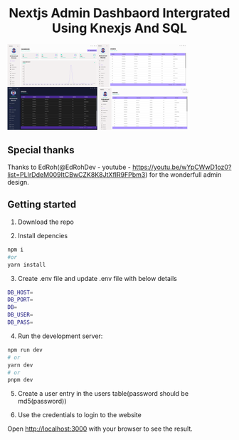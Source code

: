 <p align="center">
    <h1 align="center">Nextjs Admin Dashbaord Intergrated Using Knexjs And SQL</h1>
    <div style="display:flex; align-items:center;">
        <img src="./website-images/website-screenshot-1.png" width="40%" title="website veiw light mode">
        <img src="./website-images/website-screenshot-2.png" width="40%" title="website view order page">
    </div>
    <div>
        <img src="./website-images/website-screenshot-3.png" width="40%" title="website view dark mode">
        <img src="./website-images/website-screenshot-4.png" width="40%" title="website view icon click">
    </div>
</p>

## Special thanks

Thanks to EdRoh(@EdRohDev - youtube - https://youtu.be/wYpCWwD1oz0?list=PLIrDdeM009ItCBwCZK8K8JtXfIR9FPbm3) for the wonderfull admin design.

## Getting started

1. Download the repo

2. Install depencies

```bash
npm i
#or
yarn install
```
3. Create .env file and update .env file with below details

```bash
DB_HOST=
DB_PORT=
DB=
DB_USER=
DB_PASS=
```

4. Run the development server:

```bash
npm run dev
# or
yarn dev
# or
pnpm dev
```

5. Create a user entry in the users table(password should be md5(password))

6. Use the credentials to login to the website 

Open [http://localhost:3000](http://localhost:3000) with your browser to see the result.

